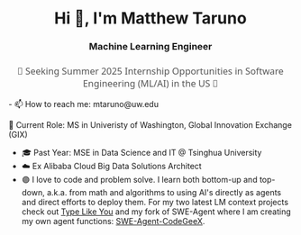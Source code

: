 <h1 align="center">Hi 👋, I'm Matthew Taruno</h1>
<h3 align="center">Machine Learning Engineer</h3>

<h3 align="center" style="font-family: 'Segoe UI', Tahoma, Geneva, Verdana, sans-serif; font-weight: normal; color: #555;">🚀 Seeking Summer 2025 Internship Opportunities in Software Engineering (ML/AI) in the US 🌟</h3>
- 📫 How to reach me: mtaruno@uw.edu
<!--
**mtaruno/mtaruno** is a ✨ _special_ ✨ repository because its `README.md` (this file) appears on your GitHub profile.
-->

🔭 Current Role: MS in Univeristy of Washington, Global Innovation Exchange (GIX)
- 🎓 Past Year: MSE in Data Science and IT @ Tsinghua University
- ☁️ Ex Alibaba Cloud Big Data Solutions Architect
- 🟣 I love to code and problem solve. I learn both bottom-up and top-down, a.k.a. from math and algorithms to using AI's directly as agents and direct efforts to deploy them. For my two latest LM context projects check out [Type Like You](https://github.com/mtaruno/type-like-you) and my fork of SWE-Agent where I am creating my own agent functions: [SWE-Agent-CodeGeeX](https://github.com/mtaruno/SWE-Agent-codegeex). 

<!-- <h3 align="left">Tools and Frameworks:</h3> -->
<!-- <a href="https://www.tensorflow.org" target="_blank"> -->
